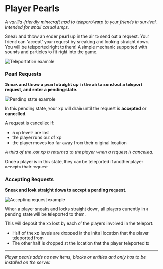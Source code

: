 # Player Pearls

_A vanilla-friendly minecraft mod to teleport/warp to your friends in survival. Intended for small casual smps._

Sneak and throw an ender pearl up in the air to send out a request.
Your friend can 'accept' your request by sneaking and looking straight down.
You will be teleported right to them!
A simple mechanic supported with sounds and particles to fit right into the game.

![Teleportation example](https://i.imgur.com/SvOBVQG.gif)

### Pearl Requests
**Sneak and throw a pearl straight up in the air to send out a teleport request, and enter a pending state.**

![Pending state example](https://i.imgur.com/THZBVUh.gif)

In this pending state, your xp will drain until the request is **accepted** or **cancelled**.

A request is cancelled if:
- 5 xp levels are lost
- the player runs out of xp
- the player moves too far away from their original location

_A third of the lost xp is returned to the player when a request is cancelled._

Once a player is in this state, they can be teleported if another player accepts their request.

### Accepting Requests
**Sneak and look straight down to accept a pending request.**

![Accepting request example](https://i.imgur.com/dpPzQ71.gif)

When a player sneaks and looks straight down, all players currently in a pending state will be teleported to them.

This will deposit the xp lost by each of the players involved in the teleport:
- Half of the xp levels are dropped in the initial location that the player teleported from
- The other half is dropped at the location that the player teleported to

---
_Player pearls adds no new items, blocks or entities and only has to be installed on the server._